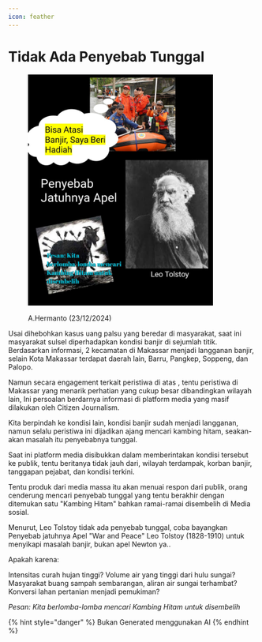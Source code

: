 ```yaml
---
icon: feather
---
```


# Tidak Ada Penyebab Tunggal

<figure><img src="../.gitbook/assets/image (2) (1) (1).png" alt="" width="375"><figcaption><p>A.Hermanto (23/12/2024)</p></figcaption></figure>

Usai dihebohkan kasus uang palsu yang beredar di masyarakat, saat ini masyarakat sulsel diperhadapkan kondisi banjir di sejumlah titik. Berdasarkan informasi, 2 kecamatan di Makassar menjadi langganan banjir, selain Kota Makassar terdapat daerah lain, Barru, Pangkep, Soppeng, dan Palopo.

Namun secara engagement terkait peristiwa di atas , tentu peristiwa di Makassar yang menarik perhatian yang cukup besar dibandingkan wilayah lain, Ini persoalan berdarnya informasi di platform media yang masif dilakukan oleh Citizen Journalism.

Kita berpindah ke kondisi lain, kondisi banjir sudah menjadi langganan, namun selalu peristiwa ini dijadikan ajang mencari kambing hitam, seakan-akan masalah itu penyebabnya tunggal.

Saat ini platform media disibukkan dalam memberintakan kondisi tersebut ke publik, tentu beritanya tidak jauh dari, wilayah terdampak, korban banjir, tanggapan pejabat, dan kondisi terkini.

Tentu produk dari media massa itu akan menuai respon dari publik, orang cenderung mencari penyebab tunggal yang tentu berakhir dengan ditemukan satu "Kambing Hitam" bahkan ramai-ramai disembelih di Media sosial.

Menurut, Leo Tolstoy tidak ada penyebab tunggal, coba bayangkan Penyebab jatuhnya Apel "War and Peace" Leo Tolstoy (1828-1910) untuk menyikapi masalah banjir, bukan apel Newton ya..

Apakah karena:

Intensitas curah hujan tinggi? Volume air yang tinggi dari hulu sungai? Masyarakat buang sampah sembarangan, aliran air sungai terhambat? Konversi lahan pertanian menjadi pemukiman?

_Pesan: Kita berlomba-lomba mencari Kambing Hitam untuk disembelih_

{% hint style="danger" %}
Bukan Generated menggunakan AI
{% endhint %}


